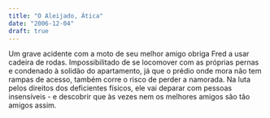 ```yaml
---
title: "O Aleijado, Ática"
date: "2006-12-04"
draft: true
---
```

Um grave acidente com a moto de seu melhor amigo obriga Fred a usar cadeira de rodas. Impossibilitado de se locomover com as próprias pernas e condenado à solidão do apartamento, já que o prédio onde mora não tem rampas de acesso, também corre o risco de perder a namorada. Na luta pelos direitos dos deficientes físicos, ele vai deparar com pessoas insensíveis - e descobrir que às vezes nem os melhores amigos são tão amigos assim.

